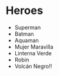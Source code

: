 # Heroes

* Superman
* Batman
* Aquaman
* Mujer Maravilla
* Linterna Verde
* Robin
* Volcán Negro!!
